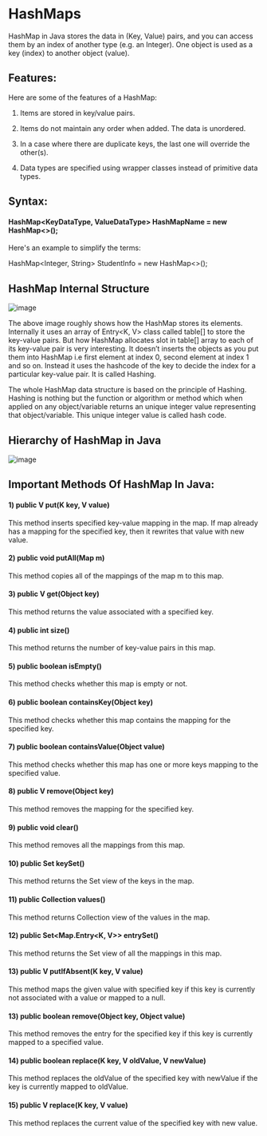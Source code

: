 # HashMaps
HashMap in Java stores the data in (Key, Value) pairs, and you can access them by an index of another type (e.g. an Integer). One object is used as a key (index) to another object (value).

## Features:
Here are some of the features of a HashMap:

1) Items are stored in key/value pairs.

2) Items do not maintain any order when added. The data is unordered.

3) In a case where there are duplicate keys, the last one will override the other(s).

4) Data types are specified using wrapper classes instead of primitive data types.

## Syntax:
#### HashMap<KeyDataType, ValueDataType> HashMapName = new HashMap<>();

Here's an example to simplify the terms:

HashMap<Integer, String> StudentInfo = new HashMap<>();

## HashMap Internal Structure

![image](https://github.com/coding-with-parthasarathi/HashMaps/assets/81622322/26e96353-555b-4d0e-99e0-a794b9139e0f)

The above image roughly shows how the HashMap stores its elements. Internally it uses an array of Entry<K, V> class called table[] to store the key-value pairs. But how HashMap allocates slot in table[] array to each of its key-value pair is very interesting. It doesn’t inserts the objects as you put them into HashMap i.e first element at index 0, second element at index 1 and so on. Instead it uses the hashcode of the key to decide the index for a particular key-value pair. It is called Hashing.

The whole HashMap data structure is based on the principle of Hashing. Hashing is nothing but the function or algorithm or method which when applied on any object/variable returns an unique integer value representing that object/variable. This unique integer value is called hash code.

## Hierarchy of HashMap in Java

![image](https://github.com/coding-with-parthasarathi/HashMaps/assets/81622322/faa25f02-0708-4856-9a01-0751ca03124a)

## Important Methods Of HashMap In Java:

#### 1) public V put(K key, V value)

This method inserts specified key-value mapping in the map. If map already has a mapping for the specified key, then it rewrites that value with new value.

#### 2) public void putAll(Map m)

This method copies all of the mappings of the map m to this map.

#### 3) public V get(Object key)

This method returns the value associated with a specified key.

#### 4) public int size()

This method returns the number of key-value pairs in this map.

#### 5) public boolean isEmpty()

This method checks whether this map is empty or not.

#### 6) public boolean containsKey(Object key)

This method checks whether this map contains the mapping for the specified key.

#### 7) public boolean containsValue(Object value)

This method checks whether this map has one or more keys mapping to the specified value.

#### 8) public V remove(Object key)

This method removes the mapping for the specified key.

#### 9) public void clear()

This method removes all the mappings from this map.

#### 10) public Set<K> keySet()

This method returns the Set view of the keys in the map.

#### 11) public Collection<V> values()

This method returns Collection view of the values in the map.

#### 12) public Set<Map.Entry<K, V>> entrySet()

This method returns the Set view of all the mappings in this map.

#### 13) public V putIfAbsent(K key, V value)

This method maps the given value with specified key if this key is currently not associated with a value or mapped to a null.

#### 13) public boolean remove(Object key, Object value)

This method removes the entry for the specified key if this key is currently mapped to a specified value.

#### 14) public boolean replace(K key, V oldValue, V newValue)

This method replaces the oldValue of the specified key with newValue if the key is currently mapped to oldValue.

#### 15) public V replace(K key, V value)

This method replaces the current value of the specified key with new value.
